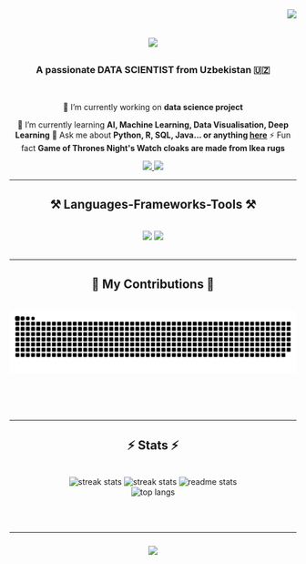 <img align="right" src="https://visitor-badge.laobi.icu/badge?page_id=nodirjonDXB.nodirjonDXB" />
<h1 align="center">
    <img src="https://readme-typing-svg.herokuapp.com/?font=Righteous&size=35&center=true&vCenter=true&width=500&height=70&duration=4000&lines=Hi+There!+👋;+I'm+Nodirjon+Khomidov!;" />
</h1>

<h3 align="center">A passionate DATA SCIENTIST from Uzbekistan 🇺🇿 </h3>
<br/>
<div align="center">
 
 🔭 I’m currently working on **data science project**
 
 🌱 I’m currently learning **AI, Machine Learning, Data Visualisation, Deep Learning**
 💬 Ask me about **Python, R, SQL, Java... or anything [here](https://github.com/nodirjonDXB)**
 ⚡ Fun fact **Game of Thrones Night's Watch cloaks are made from Ikea rugs**
 
 </div>

 <div align="center"> 
  <a href="mailto:nkhomidov173@gmail.com">
    <img src="https://img.shields.io/badge/Gmail-333333?style=for-the-badge&logo=gmail&logoColor=red" />
  </a>
  <a href="linkedin.com/in/nodirjon-khomidov-108bb3167" target="_blank">
    <img src="https://img.shields.io/badge/LinkedIn-0077B5?style=for-the-badge&logo=linkedin&logoColor=white" target="_blank" />
  </a>
   
</div>

 <hr/>
 
<h2 align="center">⚒️ Languages-Frameworks-Tools ⚒️</h2>
<br/>
<div align="center">
    <img src="https://skillicons.dev/icons?i=react,bootstrap,mui,html,css,vscode,github,figma,tailwind,git,r" />
    <img src="https://skillicons.dev/icons?i=nodejs,python,javascript,typescript,express,firebase,mongodb,c,java,nextjs,mysql,flask" /><br>
</div>
<br/>
<hr/>

<div align="center">
  <h2>🐍 My Contributions 🐍</h2>
  <br>
  <img alt="snake eating my contributions" src="https://raw.githubusercontent.com/salesp07/salesp07/output/github-contribution-grid-snake.svg" />
  
  <br/><br/><br/>
</div>
<hr/>

<h2 align="center">⚡ Stats ⚡</h2>
<br>
<div align=center>
  <img width=390 src="https://streak-stats.demolab.com/?user=salesp07&count_private=true&theme=react&border_radius=10" alt="streak stats"/>
  <img width=390 src="https://github-readme-streak-stats-salesp07.vercel.app/?user=salesp07&count_private=true&theme=react&border_radius=10" alt="streak stats"/>
  <img width=390 src="https://github-readme-stats-salesp07.vercel.app/api?username=salesp07&count_private=true&show_icons=true&theme=react&rank_icon=github&border_radius=10" alt="readme stats" />
  <br/>
  <img width=325 align="center" src="https://stats.app/api/top-langs/?username=nodirjonDXB&hide=HTML&langs_count=8&layout=compact&theme=react&border_radius=10&size_weight=0.5&count_weight=0.5&exclude_repo=github-readme-stats" alt="top langs" />
</div>

<br/><br/>
<hr/>
<h3 align="center">
    <img src="https://readme-typing-svg.herokuapp.com/?font=Righteous&size=25&center=true&vCenter=true&width=500&height=70&duration=4000&lines=Thanks+for+visiting!+✌️;+Shoot+me+a+message+on+Linkedin!;I'm+always+down+to+collab+:)">
</h3>
<br/>

<!---
nodirjonDXB/nodirjonDXB is a ✨ special ✨ repository because its `README.md` (this file) appears on your GitHub profile.
You can click the Preview link to take a look at your changes.
--->
